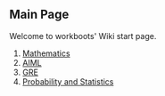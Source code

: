 ## Main Page

Welcome to workboots' Wiki start page.

1. [Mathematics](Mathematics/mathematicsIndex)
2. [AIML](Aiml/aimlIndex)
3. [GRE](Gre/greIndex)
4. [Probability and Statistics](ProbabilityAndStatistics/probabilityAndStatisticsIndex.md)

